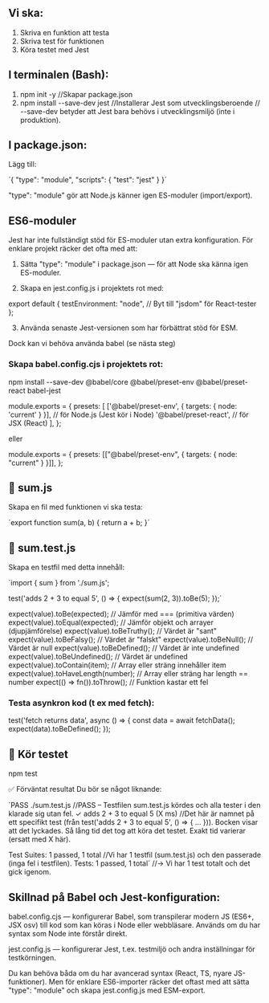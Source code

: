 ## Vi ska:

1. Skriva en funktion att testa
2. Skriva test för funktionen
3. Köra testet med Jest

## I terminalen (Bash):

1. npm init -y //Skapar package.json
2. npm install --save-dev jest //Installerar Jest som utvecklingsberoende
   // --save-dev betyder att Jest bara behövs i utvecklingsmiljö (inte i produktion).

## I package.json:

Lägg till:

´{
"type": "module",
"scripts": {
"test": "jest"
}
}´

"type": "module" gör att Node.js känner igen ES-moduler (import/export).

## ES6-moduler

Jest har inte fullständigt stöd för ES-moduler utan extra konfiguration. För enklare projekt räcker det ofta med att:

1. Sätta "type": "module" i package.json — för att Node ska känna igen ES-moduler.

2. Skapa en jest.config.js i projektets rot med:

export default {
testEnvironment: "node", // Byt till "jsdom" för React-tester
};

3. Använda senaste Jest-versionen som har förbättrat stöd för ESM.

Dock kan vi behöva använda babel (se nästa steg)

### Skapa babel.config.cjs i projektets rot:

npm install --save-dev @babel/core @babel/preset-env @babel/preset-react babel-jest

module.exports = {
presets: [
['@babel/preset-env', { targets: { node: 'current' } }], // för Node.js (Jest kör i Node)
'@babel/preset-react', // för JSX (React)
],
};

eller

module.exports = {
presets: [["@babel/preset-env", { targets: { node: "current" } }]],
};


## 📄 sum.js

Skapa en fil med funktionen vi ska testa:

´export function sum(a, b) {
return a + b;
}´

## 📄 sum.test.js

Skapa en testfil med detta innehåll:

´import { sum } from './sum.js';

test('adds 2 + 3 to equal 5', () => {
expect(sum(2, 3)).toBe(5);
});´

expect(value).toBe(expected); // Jämför med === (primitiva värden)
expect(value).toEqual(expected); // Jämför objekt och arrayer (djupjämförelse)
expect(value).toBeTruthy(); // Värdet är "sant"
expect(value).toBeFalsy(); // Värdet är "falskt"
expect(value).toBeNull(); // Värdet är null
expect(value).toBeDefined(); // Värdet är inte undefined
expect(value).toBeUndefined(); // Värdet är undefined
expect(value).toContain(item); // Array eller sträng innehåller item
expect(value).toHaveLength(number); // Array eller sträng har length == number
expect(() => fn()).toThrow(); // Funktion kastar ett fel

### Testa asynkron kod (t ex med fetch):

test('fetch returns data', async () => {
const data = await fetchData();
expect(data).toBeDefined();
});

## 🧪 Kör testet

npm test

✅ Förväntat resultat
Du bör se något liknande:

´PASS ./sum.test.js //PASS – Testfilen sum.test.js kördes och alla tester i den klarade sig utan fel.
✓ adds 2 + 3 to equal 5 (X ms) //Det här är namnet på ett specifikt test (från test('adds 2 + 3 to equal 5', () => { ... })). Bocken visar att det lyckades. Så lång tid det tog att köra det testet. Exakt tid varierar (ersatt med X här).

Test Suites: 1 passed, 1 total //Vi har 1 testfil (sum.test.js) och den passerade (inga fel i testfilen).
Tests: 1 passed, 1 total´ //→ Vi har 1 test totalt och det gick igenom.

## Skillnad på Babel och Jest-konfiguration:

babel.config.cjs — konfigurerar Babel, som transpilerar modern JS (ES6+, JSX osv) till kod som kan köras i Node eller webbläsare. Används om du har syntax som Node inte förstår direkt.

jest.config.js — konfigurerar Jest, t.ex. testmiljö och andra inställningar för testkörningen.

Du kan behöva båda om du har avancerad syntax (React, TS, nyare JS-funktioner). Men för enklare ES6-importer räcker det oftast med att sätta "type": "module" och skapa jest.config.js med ESM-export.


